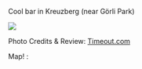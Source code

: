 Cool bar in Kreuzberg (near Görli Park)
 
 ![](http://media.timeout.com/images/resizeBestFit/101284907/660/370/image.jpg)
 
 
Photo Credits & Review: [Timeout.com](http://www.timeout.com/berlin/en/bars-and-pubs/bellmans)


Map! :
[](map.geojson)

